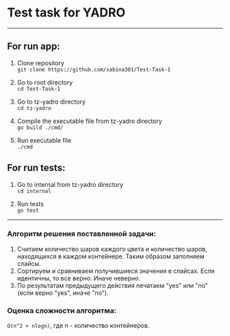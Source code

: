 # Test task for YADRO

--------------
## For run app:
1) Clone repository  
``git clone https://github.com/sabina301/Test-Task-1``  
  

2) Go to root directory  
``cd Test-Task-1``


3) Go to tz-yadro directory  
   ``cd tz-yadro``


4) Compile the executable file from tz-yadro directory  
``go build ./cmd/``  


5) Run executable file   
``./cmd``  

## For run tests:

1) Go to internal from tz-yadro directory  
``cd internal``  


2) Run tests  
``go test``
  
  
___

### Алгоритм решения поставленной задачи:
1) Считаем количество шаров каждого цвета и количество шаров, находящихся в каждом контейнере. Таким образом заполняем слайсы.
2) Сортируем и сравниваем получившиеся значения в слайсах. Если идентичны, то все верно. Иначе неверно.
3) По результатам предыдущего действия печатаем "yes" или "no" (если верно "yes", иначе "no").

### Оценка сложности алгоритма:
`O(n^2 + nlogn)`, где n - количество контейнеров.
